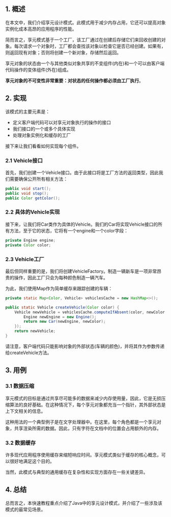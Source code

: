 ## 1. 概述

在本文中，我们介绍享元设计模式。此模式用于减少内存占用，它还可以提高对象实例化成本高昂的应用程序的性能。

简而言之，享元模式基于一个工厂，该工厂通过在创建后存储它们来回收创建的对象。每次请求一个对象时，工厂都会查找该对象以检查它是否已经创建。如果有，则返回现有对象；否则将创建一个新对象，存储然后返回。

享元对象的状态由一个与其他类似对象共享的不变组件(内在)和一个可以由客户端代码操作的变体组件(外在)组成。

**享元对象的不可变性非常重要：对状态的任何操作都必须由工厂执行**。

## 2. 实现

该模式的主要元素是：

-   定义客户端代码可以对享元对象执行的操作的接口
-   我们接口的一个或多个具体实现
-   处理对象实例化和缓存的工厂

接下来让我们看看如何实现每个组件。

### 2.1 Vehicle接口

首先，我们创建一个Vehicle接口。由于此接口将是工厂方法的返回类型，因此我们需要确保公开所有相关方法：

```java
public void start();
public void stop();
public Color getColor();
```

### 2.2 具体的Vehicle实现

接下来，让我们将Car类作为具体的Vehicle。我们的Car将实现Vehicle接口的所有方法，至于它的状态，它将有一个engine和一个color字段：

```java
private Engine engine;
private Color color;
```

### 2.3 Vehicle工厂

最后但同样重要的是，我们将创建VehicleFactory。制造一辆新车是一项非常昂贵的操作，因此工厂只会为每种颜色制造一辆汽车。

为此，我们使用Map作为简单缓存来跟踪创建的车辆：

```java
private static Map<Color, Vehicle> vehiclesCache = new HashMap<>();

public static Vehicle createVehicle(Color color) {
    Vehicle newVehicle = vehiclesCache.computeIfAbsent(color, newColor -> { 
        Engine newEngine = new Engine();
        return new Car(newEngine, newColor);
    });
    return newVehicle;
}
```

请注意，客户端代码只能影响对象的外部状态(车辆的颜色)，并将其作为参数传递给createVehicle方法。

## 3. 用例

### 3.1 数据压缩

享元模式的目标是通过共享尽可能多的数据来减少内存使用量，因此，它是无损压缩算法的良好基础。在这种情况下，每个享元对象都充当一个指针，其外部状态是上下文相关的信息。

这种用法的一个典型例子是在文字处理器中。在这里，每个角色都是一个享元对象，共享渲染所需的数据。因此，只有字符在文档中的位置会占用额外的内存。

### 3.2 数据缓存

许多现代应用程序使用缓存来缩短响应时间。享元模式类似于缓存的核心概念，可以很好地满足这个目的。

当然，此模式与典型的通用缓存在复杂性和实现方面存在一些关键差异。

## 4. 总结

总而言之，本快速教程重点介绍了Java中的享元设计模式，并介绍了一些涉及该模式的最常见场景。